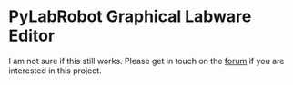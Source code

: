 # PyLabRobot Graphical Labware Editor

I am not sure if this still works. Please get in touch on the [forum](https://forums.pylabrobot.org) if you are interested in this project.
